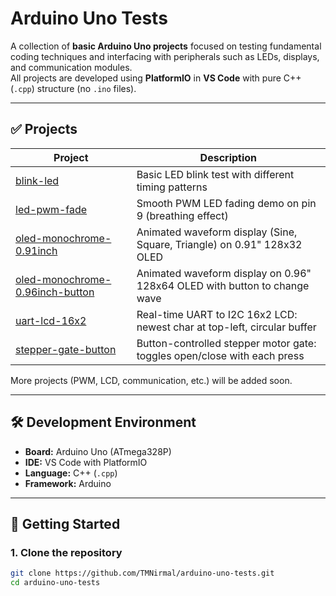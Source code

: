 # Arduino Uno Tests

A collection of **basic Arduino Uno projects** focused on testing fundamental coding techniques and interfacing with peripherals such as LEDs, displays, and communication modules.  
All projects are developed using **PlatformIO** in **VS Code** with pure C++ (`.cpp`) structure (no `.ino` files).

---

## ✅ Projects

| Project                                                             | Description                                                               |
| ------------------------------------------------------------------- | ------------------------------------------------------------------------- |
| [blink-led](blink-led/)                                             | Basic LED blink test with different timing patterns                       |
| [led-pwm-fade](led-pwm-fade/)                                       | Smooth PWM LED fading demo on pin 9 (breathing effect)                    |
| [oled-monochrome-0.91inch](oled-monochrome-0.91inch/)               | Animated waveform display (Sine, Square, Triangle) on 0.91" 128x32 OLED   |
| [oled-monochrome-0.96inch-button](oled-monochrome-0.96inch-button/) | Animated waveform display on 0.96" 128x64 OLED with button to change wave |
| [uart-lcd-16x2](uart-lcd-16x2/)                                     | Real-time UART to I2C 16x2 LCD: newest char at top-left, circular buffer  |
| [stepper-gate-button](stepper-gate-button/)                         | Button-controlled stepper motor gate: toggles open/close with each press  |

More projects (PWM, LCD, communication, etc.) will be added soon.

---

## 🛠️ Development Environment

- **Board:** Arduino Uno (ATmega328P)
- **IDE:** VS Code with PlatformIO
- **Language:** C++ (`.cpp`)
- **Framework:** Arduino

---

## 🚀 Getting Started

### 1. Clone the repository

```bash
git clone https://github.com/TMNirmal/arduino-uno-tests.git
cd arduino-uno-tests
```
